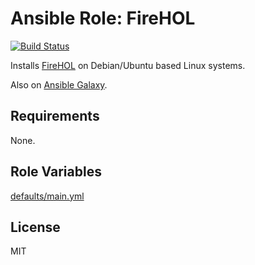 # Ansible Role: FireHOL

[![Build Status](https://travis-ci.org/hwwilliams/ansible-role-firehol.svg?branch=master)](https://travis-ci.org/hwwilliams/ansible-role-firehol)

Installs [FireHOL](https://firehol.org/) on Debian/Ubuntu based Linux systems.

Also on [Ansible Galaxy](https://galaxy.ansible.com/hwwilliams/firehol).

## Requirements

None.

## Role Variables

[defaults/main.yml](defaults/main.yml)

## License

MIT